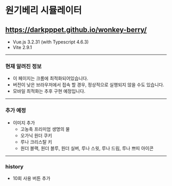 # 원기베리 시뮬레이터

## https://darkpppet.github.io/wonkey-berry/

* Vue.js 3.2.31 (with Typescript 4.6.3)
* Vite 2.9.1

---

### 현재 알려진 정보
- 이 페이지는 크롬에 최적화되어있습니다.
- 버전이 낮은 브라우저에서 접속 할 경우, 정상적으로 실행되지 않을 수도 있습니다.
- 모바일 최적화는 추후 구현 예정입니다.

---

### 추가 예정
- 이미지 추가
  + 고농축 프리미엄 생명의 물
  + 오가닉 원더 쿠키
  + 루나 크리스탈 키
  + 원더 블랙, 원더 블루, 원더 실버, 루나 스윗, 루나 드림, 루나 쁘띠 아이콘

---

### history
* 10회 사용 버튼 추가
